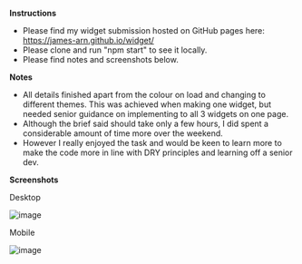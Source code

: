 
**Instructions**
- Please find my widget submission hosted on GitHub pages here: https://james-arn.github.io/widget/
- Please clone and run "npm start" to see it locally. 
- Please find notes and screenshots below. 

**Notes**
- All details finished apart from the colour on load and changing to different themes. This was achieved when making one widget, but needed senior guidance on implementing to all 3 widgets on one page.
- Although the brief said should take only a few hours, I did spent a considerable amount of time more over the weekend. 
- However I really enjoyed the task and would be keen to learn more to make the code more in line with DRY principles and learning off a senior dev. 

**Screenshots**

Desktop

![image](https://user-images.githubusercontent.com/90621208/145734168-01add57a-237f-4650-bc45-80e0d832fc07.png)

Mobile

![image](https://user-images.githubusercontent.com/90621208/145734360-04ab2167-9f2d-40dd-bdbc-43b1b904f5c8.png)
